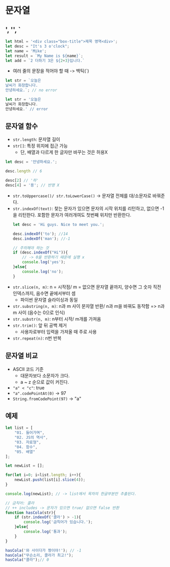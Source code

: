 # 문자열
## ', '', `

```js
let html = '<div class="box-title">제목 영역<div>';
let desc = "It's 3 o'clock";
let name = 'Mike';
let result = `My Name is ${name}`;
let add = `2 더하기 3은 ${2+3}입니다.`
```

- 여러 줄의 문장을 적어야 할 때 -> 백틱(`)
```js
let str = `오늘은 
날씨가 화창합니다.
안녕하세요.`; // no error

let str = '오늘은 
날씨가 화창합니다.
안녕하세요.' // error
```

## 문자열 함수 
- `str.length`: 문자열 길이
- `str[]`: 특정 위치에 접근 가능
  - 단, 배열과 다르게 한 글자만 바꾸는 것은 허용X 
  
```js 
let desc = '안녕하세요.';

desc.length // 6

desc[2] // '하' 
desc[4] = '용'; // 반영 X 

```
- `str.toUppercase()/ str.toLowerCase()` -> 문자열 전체를 대/소문자로 바꿔준다.
- `str.indexOf(text)`: 찾는 문자가 있으면 문자의 시작 위치를 리턴하고, 없으면 -1을 리턴한다. 포함한 문자가 여러개여도 첫번째 위치만 반환한다.
    ``` js 
    let desc = 'Hi guys. Nice to meet you.';

    desc.indexOf('to'); //14
    desc.indexOf('man'); //-1
    ```
    ```js
    // 주의해야 하는 것 
    if (desc.indexOf("Hi")){
        // -> 0을 반환하기 때문에 실행 x 
        console.log('yes');
    }else{
        console.log('no');
    }
    ```
- `str.slice(n, m)`: n = 시작점/ m = 없으면 문자열 끝까지, 양수면 그 숫자 직전 인덱스까지, 음수면 끝에서부터 셈
  - 파이썬 문자열 슬라이싱과 동일
- `str.substring(n, m)`: n과 m 사이 문자열 반환/ n과 m을 바꿔도 동작함 => n과 m 사이 (음수는 0으로 인식)
- `str.substr(n, m)`: n부터 시작/ m개를 가져옴
- `str.trim()`: 앞 뒤 공백 제거 
  - 사용자로부터 입력을 가져올 때 주로 사용
- `str.repeat(n)`: n번 반복 
  
## 문자열 비교 
- ASCII 코드 기준
  - 대문자보다 소문자가 크다. 
  - a ~ z 순으로 값이 커진다.
- `"a" < "c"`: true
- `"a".codePointAt(0)` -> 97 
- `String.fromCodePoint(97)` -> "a"

## 예제 
```js
let list = [
    "01. 들어가며",
    "02. JS의 역사",
    "03. 자료형",
    "04. 함수",
    "05. 배열"
];

let newList = [];

for(let i=0; i<list.length; i++){
    newList.push(list[i].slice(4));
}

console.log(newList); // -> list에서 목차의 한글부분만 추출된다.
```
```js
// 금칙어: 콜라 
// ++ includes -> 문자가 있으면 true/ 없으면 false 반환
function hasCola(str){
    if (str.indexOf('콜라') > -1){
        console.log('금칙어가 있습니다.');
    }else{
        console.log('통과');
    }
}

hasCola('와 사이다가 짱이야!'); // -1
hasCola("무슨소리, 콜라가 최고!");
hasCola("콜라");// 0
```